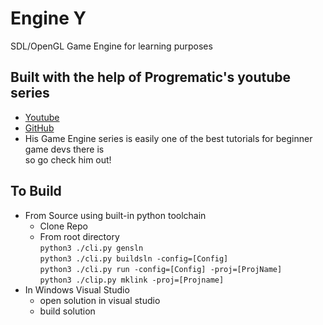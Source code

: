 # Engine Y 
SDL/OpenGL Game Engine for learning purposes 

## Built with the help of Progrematic's youtube series
 - [Youtube](https://www.youtube.com/@Progrematic)
 - [GitHub](https://github.com/progrematic)
 - His Game Engine series is easily one of the best tutorials for beginner game devs there is \
      so go check him out!

## To Build
 - From Source using built-in python toolchain
   - Clone Repo
   - From root directory \
      ``` python3 ./cli.py gensln ``` \
      ``` python3 ./cli.py buildsln -config=[Config] ``` \
      ``` python3 ./cli.py run -config=[Config] -proj=[ProjName] ``` \
      ``` python3 ./clip.py mklink -proj=[Projname] ``` 
 - In Windows Visual Studio
   - open solution in visual studio
   - build solution